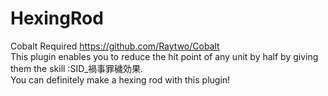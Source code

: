 # HexingRod
Cobalt Required https://github.com/Raytwo/Cobalt  
This plugin enables you to reduce the hit point of any unit by half by giving them the skill :SID_禍事罪穢効果.  
You can definitely make a hexing rod with this plugin!  
